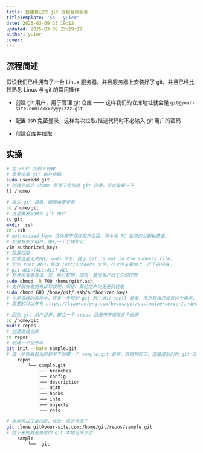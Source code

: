 ```yaml
---
title: 搭建自己的 git 远程仓库服务
titleTemplate: '%s - yuier'
date: 2025-03-09 23:19:12
updated: 2025-03-09 23:19:12
author: yuier
cover: 
---
```


## 流程简述

假设我们已经拥有了一台 Linux 服务器，并且服务器上安装好了 git，并且已经比较熟悉 Linux 与 git 的常用操作

- 创建 git 用户，用于管理 git 仓库 —— 这样我们的仓库地址就会是 `git@your-site.com:/xxx/yyy/zzz.git`

- 配置 ssh 免密登录，这样每次拉取/推送代码时不必输入 git 用户的密码

- 创建仓库并拉取

## 实操

```bash
# 在 root 权限下创建
# 需要设置 git 账户密码
sudo useradd git
# 创建完成后 /home 路径下会创建 git 目录，可以查看一下
ll /home/

# 进入 git 目录，配置免密登录
cd /home/git
# 这里需要切换到 git 用户
su git
mkdir .ssh
cd .ssh
# authorized_keys 文件用于保存用户公钥，将本地 PC 生成的公钥粘进去。
# 如果有多个用户，每行一个公钥即可
vim authorized_keys
# 设置权限
# 如果这里无法执行 sudo 命令，提示 git is not in the sudoers file，
# 切到 root 用户，修改 /etc/sudoers 文件，在文件末尾加上一行下述内容：
# git ALL=(ALL:ALL) ALL
# 文件所有者有读、写、执行权限，同组、其他用户均无任何权限
sudo chmod -R 700 /home/git/.ssh
# 文件所有者拥有读写权限，同组、其他用户均无任何权限
sudo chmod 600 /home/git/.ssh/authorized_keys
# 在廖雪峰的教程中，还有一步限制 git 用户通过 shell 登录，但是我自己没有这个需求，所以没有这么做
# 需要的可以参考 https://liaoxuefeng.com/books/git/customize/server/index.html - 第五步，禁用shell登录

# 回到 git 用户目录，建立一个 repos 目录用于储存各个仓库
cd /home/git
mkdir repos
# 创建测试仓库
cd repos
# 创建一个空仓库
git init --bare sample.git
# 这一步将会在当前目录下创建一个 sample.git 目录，其结构如下。这就是我们的 git 远程仓库了
    repos
        └── sample.git
            ├── branches
            ├── config
            ├── description
            ├── HEAD
            ├── hooks
            ├── info
            ├── objects
            └── refs

# 本地可以正常拉取、修改、推送仓库了
git clone git@your-site.com:/home/git/repos/sample.git
# 拉下来的就是熟悉的 git 本地仓库形态
    sample
        └── .git
```